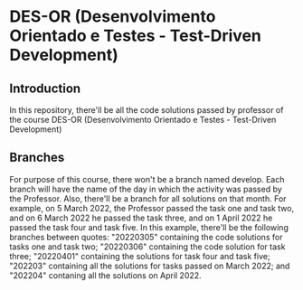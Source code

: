 # DES-OR (Desenvolvimento Orientado e Testes - Test-Driven Development)

## Introduction
In this repository, there'll be all the code solutions passed by professor of the course DES-OR (Desenvolvimento Orientado e Testes - Test-Driven Development)

## Branches
For purpose of this course, there won't be a branch named develop. Each branch will have the name of the day in which the activity was passed by the Professor. Also, there'll be a branch for all solutions on that month. For example, on 5 March 2022, the Professor passed the task one and task two, and on 6 March 2022 he passed the task three, and on 1 April 2022 he passed the task four and task five. In this example, there'll be the following branches between quotes: "20220305" containing the code solutions for tasks one and task two; "20220306" containing the code solution for task three; "20220401" containing the solutions for task four and task five; "202203" containing all the solutions for tasks passed on March 2022; and "202204" contaning all the solutions on April 2022.
